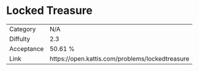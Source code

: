 # Locked Treasure

<table>
    <tr>
        <td>Category</td>
        <td>N/A</td>
    </tr>
    <tr>
        <td>Diffulty</td>
        <td>2.3</td>
    </tr>
    <tr>
        <td>Acceptance</td>
        <td>50.61 %</td>
    </tr>
    <tr>
        <td>Link</td>
        <td>https://open.kattis.com/problems/lockedtreasure</td>
    </tr>
</table>